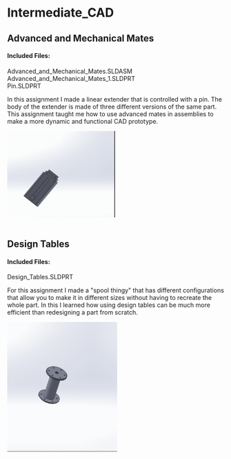 # Intermediate_CAD

## Advanced and Mechanical Mates
#### Included Files:
Advanced_and_Mechanical_Mates.SLDASM <br />
Advanced_and_Mechanical_Mates_1.SLDPRT <br />
Pin.SLDPRT <br />

In this assignment I made a linear extender that is controlled with a pin. The body of the extender is made of three different versions of the same part. This assignment taught me how to use advanced mates in assemblies to make a more dynamic and functional CAD prototype.
<br />



  <IMG SRC="Images/Advanced_And_Mechanical_Mates_Gif.gif"  width="250" height="200">
<br />
<br />



## Design Tables
#### Included Files:
Design_Tables.SLDPRT <br />

For this assignment I made a "spool thingy" that has different configurations that allow you to make it in different sizes without having to recreate the whole part. In this I learned how using design tables can be much more efficient than redesigning a part from scratch.

  <IMG SRC="Images/DesignTablesGif.gif"  width="255" height="300">
